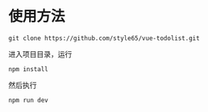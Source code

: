 # 使用方法
```
git clone https://github.com/style65/vue-todolist.git
```
进入项目目录，运行
```
npm install
```
然后执行
```
npm run dev
